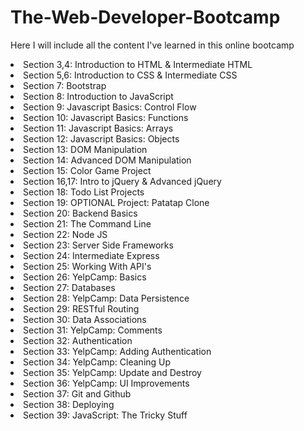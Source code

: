 # The-Web-Developer-Bootcamp
Here I will include all the content I've learned in this online bootcamp

<li> Section 3,4: Introduction to HTML & Intermediate HTML </li>
<li> Section 5,6: Introduction to CSS & Intermediate CSS </li>
<li> Section 7: Bootstrap </li>
<li> Section 8: Introduction to JavaScript </li>
<li> Section 9: Javascript Basics: Control Flow </li>
<li> Section 10: Javascript Basics: Functions </li>
<li> Section 11: Javascript Basics: Arrays </li>
<li> Section 12: Javascript Basics: Objects </li>
<li> Section 13: DOM Manipulation </li>
<li> Section 14: Advanced DOM Manipulation </li>
<li> Section 15: Color Game Project </li>
<li> Section 16,17: Intro to jQuery & Advanced jQuery </li>
<li> Section 18: Todo List Projects  </li>
<li> Section 19: OPTIONAL Project: Patatap Clone </li>
<li> Section 20: Backend Basics </li>
<li> Section 21: The Command Line </li>
<li> Section 22: Node JS </li>
<li> Section 23: Server Side Frameworks </li>
<li> Section 24: Intermediate Express </li>
<li> Section 25: Working With API's </li>
<li> Section 26: YelpCamp: Basics </li>
<li> Section 27: Databases </li>
<li> Section 28: YelpCamp: Data Persistence </li>
<li> Section 29: RESTful Routing  </li>
<li> Section 30: Data Associations </li>
<li> Section 31: YelpCamp: Comments </li>
<li> Section 32: Authentication </li>
<li> Section 33: YelpCamp: Adding Authentication </li>
<li> Section 34: YelpCamp: Cleaning Up </li>
<li> Section 35: YelpCamp: Update and Destroy </li>
<li> Section 36: YelpCamp: UI Improvements </li>
<li> Section 37: Git and Github </li>
<li> Section 38: Deploying </li>
<li> Section 39: JavaScript: The Tricky Stuff </li>

